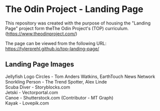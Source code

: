 # The Odin Project - Landing Page

This repository was created with the purpose of housing the "Landing Page" project form theThe Odin Project's (TOP) curriculum. (https://www.theodinproject.com/)

The page can be viewed from the following URL: https://tylerprehl.github.io/top-landing-page/

## Landing Page Images
Jellyfish Logo Circles - Tom Anders Watkins, EarthTouch News Network<br>
Snorkling Person - The Trend Spotter, Alex Linde<br>
Scuba Diver - Storyblocks.com<br>
Jetski - Vectorportal.com<br>
Canoe - Shutterstock.com (Contributor - MT Graph)<br>
Kayak - Lovepik.com<br>
